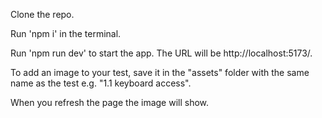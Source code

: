 Clone the repo.

Run 'npm i' in the terminal.

Run 'npm run dev' to start the app. The URL will be http://localhost:5173/.

To add an image to your test, save it in the "assets" folder with the same name as the test e.g. "1.1 keyboard access".

When you refresh the page the image will show.
